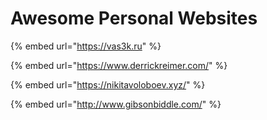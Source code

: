 # Awesome Personal Websites

{% embed url="https://vas3k.ru" %}

{% embed url="https://www.derrickreimer.com/" %}

{% embed url="https://nikitavoloboev.xyz/" %}

{% embed url="http://www.gibsonbiddle.com/" %}



